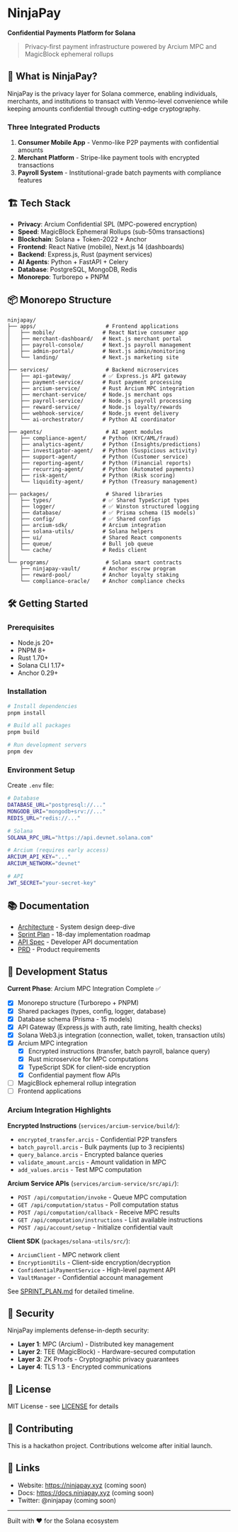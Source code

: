 # NinjaPay

**Confidential Payments Platform for Solana**

> Privacy-first payment infrastructure powered by Arcium MPC and MagicBlock ephemeral rollups

## 🚀 What is NinjaPay?

NinjaPay is the privacy layer for Solana commerce, enabling individuals, merchants, and institutions to transact with Venmo-level convenience while keeping amounts confidential through cutting-edge cryptography.

### Three Integrated Products

1. **Consumer Mobile App** - Venmo-like P2P payments with confidential amounts
2. **Merchant Platform** - Stripe-like payment tools with encrypted transactions
3. **Payroll System** - Institutional-grade batch payments with compliance features

## 🏗️ Tech Stack

- **Privacy**: Arcium Confidential SPL (MPC-powered encryption)
- **Speed**: MagicBlock Ephemeral Rollups (sub-50ms transactions)
- **Blockchain**: Solana + Token-2022 + Anchor
- **Frontend**: React Native (mobile), Next.js 14 (dashboards)
- **Backend**: Express.js, Rust (payment services)
- **AI Agents**: Python + FastAPI + Celery
- **Database**: PostgreSQL, MongoDB, Redis
- **Monorepo**: Turborepo + PNPM

## 📦 Monorepo Structure

```
ninjapay/
├── apps/                      # Frontend applications
│   ├── mobile/               # React Native consumer app
│   ├── merchant-dashboard/   # Next.js merchant portal
│   ├── payroll-console/      # Next.js payroll management
│   ├── admin-portal/         # Next.js admin/monitoring
│   └── landing/              # Next.js marketing site
│
├── services/                  # Backend microservices
│   ├── api-gateway/          # ✅ Express.js API gateway
│   ├── payment-service/      # Rust payment processing
│   ├── arcium-service/       # Rust Arcium MPC integration
│   ├── merchant-service/     # Node.js merchant ops
│   ├── payroll-service/      # Node.js payroll processing
│   ├── reward-service/       # Node.js loyalty/rewards
│   ├── webhook-service/      # Node.js event delivery
│   └── ai-orchestrator/      # Python AI coordinator
│
├── agents/                    # AI agent modules
│   ├── compliance-agent/     # Python (KYC/AML/fraud)
│   ├── analytics-agent/      # Python (Insights/predictions)
│   ├── investigator-agent/   # Python (Suspicious activity)
│   ├── support-agent/        # Python (Customer service)
│   ├── reporting-agent/      # Python (Financial reports)
│   ├── recurring-agent/      # Python (Automated payments)
│   ├── risk-agent/           # Python (Risk scoring)
│   └── liquidity-agent/      # Python (Treasury management)
│
├── packages/                  # Shared libraries
│   ├── types/                # ✅ Shared TypeScript types
│   ├── logger/               # ✅ Winston structured logging
│   ├── database/             # ✅ Prisma schema (15 models)
│   ├── config/               # ✅ Shared configs
│   ├── arcium-sdk/           # Arcium integration
│   ├── solana-utils/         # Solana helpers
│   ├── ui/                   # Shared React components
│   ├── queue/                # Bull job queue
│   └── cache/                # Redis client
│
└── programs/                  # Solana smart contracts
    ├── ninjapay-vault/       # Anchor escrow program
    ├── reward-pool/          # Anchor loyalty staking
    └── compliance-oracle/    # Anchor compliance checks
```

## 🛠️ Getting Started

### Prerequisites

- Node.js 20+
- PNPM 8+
- Rust 1.70+
- Solana CLI 1.17+
- Anchor 0.29+

### Installation

```bash
# Install dependencies
pnpm install

# Build all packages
pnpm build

# Run development servers
pnpm dev
```

### Environment Setup

Create `.env` file:

```bash
# Database
DATABASE_URL="postgresql://..."
MONGODB_URI="mongodb+srv://..."
REDIS_URL="redis://..."

# Solana
SOLANA_RPC_URL="https://api.devnet.solana.com"

# Arcium (requires early access)
ARCIUM_API_KEY="..."
ARCIUM_NETWORK="devnet"

# API
JWT_SECRET="your-secret-key"
```

## 📚 Documentation

- [Architecture](./ARCHITECTURE.md) - System design deep-dive
- [Sprint Plan](./SPRINT_PLAN.md) - 18-day implementation roadmap
- [API Spec](./API_SPEC.md) - Developer API documentation
- [PRD](./PRD.md) - Product requirements

## 🚧 Development Status

**Current Phase**: Arcium MPC Integration Complete ✅

- [x] Monorepo structure (Turborepo + PNPM)
- [x] Shared packages (types, config, logger, database)
- [x] Database schema (Prisma - 15 models)
- [x] API Gateway (Express.js with auth, rate limiting, health checks)
- [x] Solana Web3.js integration (connection, wallet, token, transaction utils)
- [x] Arcium MPC integration
  - [x] Encrypted instructions (transfer, batch payroll, balance query)
  - [x] Rust microservice for MPC computations
  - [x] TypeScript SDK for client-side encryption
  - [x] Confidential payment flow APIs
- [ ] MagicBlock ephemeral rollup integration
- [ ] Frontend applications

### Arcium Integration Highlights

**Encrypted Instructions** (`services/arcium-service/build/`):
- `encrypted_transfer.arcis` - Confidential P2P transfers
- `batch_payroll.arcis` - Bulk payments (up to 3 recipients)
- `query_balance.arcis` - Encrypted balance queries
- `validate_amount.arcis` - Amount validation in MPC
- `add_values.arcis` - Test MPC computation

**Arcium Service APIs** (`services/arcium-service/src/api/`):
- `POST /api/computation/invoke` - Queue MPC computation
- `GET /api/computation/status` - Poll computation status
- `POST /api/computation/callback` - Receive MPC results
- `GET /api/computation/instructions` - List available instructions
- `POST /api/account/setup` - Initialize confidential vault

**Client SDK** (`packages/solana-utils/src/`):
- `ArciumClient` - MPC network client
- `EncryptionUtils` - Client-side encryption/decryption
- `ConfidentialPaymentService` - High-level payment API
- `VaultManager` - Confidential account management

See [SPRINT_PLAN.md](./SPRINT_PLAN.md) for detailed timeline.

## 🔐 Security

NinjaPay implements defense-in-depth security:

- **Layer 1**: MPC (Arcium) - Distributed key management
- **Layer 2**: TEE (MagicBlock) - Hardware-secured computation
- **Layer 3**: ZK Proofs - Cryptographic privacy guarantees
- **Layer 4**: TLS 1.3 - Encrypted communications

## 📄 License

MIT License - see [LICENSE](./LICENSE) for details

## 🤝 Contributing

This is a hackathon project. Contributions welcome after initial launch.

## 🔗 Links

- Website: https://ninjapay.xyz (coming soon)
- Docs: https://docs.ninjapay.xyz (coming soon)
- Twitter: @ninjapay (coming soon)

---

Built with ❤️ for the Solana ecosystem
